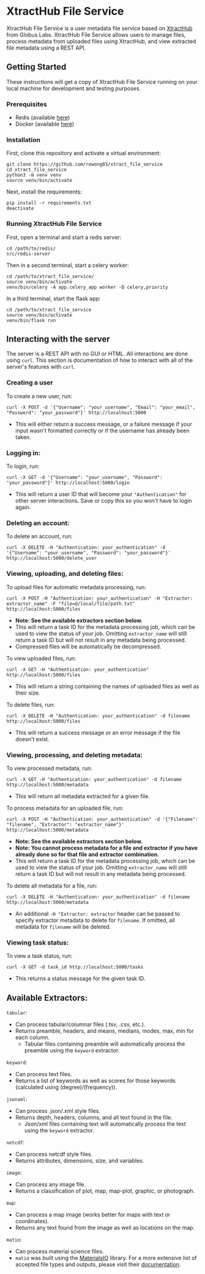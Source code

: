 # XtractHub File Service
XtractHub File Service is a user metadata file service based on [XtractHub](https://github.com/xtracthub)
from Globus Labs. XtractHub File Service allows users to manage files, process metadata from uploaded files using 
XtractHub, and view extracted file metadata using a REST API.

## Getting Started
These instructions will get a copy of XtractHub File Service running on your local machine for development and testing 
purposes.

### Prerequisites
- Redis (available [here](https://redis.io/download))
- Docker (available [here](https://docs.docker.com/install/))

### Installation
First, clone this repository and activate a virtual environment:
```
git clone https://github.com/rewong03/xtract_file_service
cd xtract_file_service
python3 -m venv venv
source venv/bin/activate
```
Next, install the requirements:
```
pip install -r requirements.txt
deactivate
```

### Running XtractHub File Service
First, open a terminal and start a redis server:
```
cd /path/to/redis/
src/redis-server
```
Then in a second terminal, start a celery worker:
```
cd /path/to/xtract_file_service/
source venv/bin/activate
venv/bin/celery -A app.celery_app worker -Q celery,priority
```
In a third terminal, start the flask app:
```
cd /path/to/xtract_file_service
source venv/bin/activate
venv/bin/flask run
```

## Interacting with the server
The server is a REST API with no GUI or HTML. All interactions are done using `curl`. This section is documentation of
how to interact with all of the server's features with `curl`.

### Creating a user
To create a new user, run:
```
curl -X POST -d '{"Username": "your_username", "Email": "your_email", "Password": "your_password"}' http://localhost:5000
```
- This will either return a success message, or a failure message if your input wasn't formatted correctly or if the 
username has already been taken.

### Logging in:
To login, run:
```
curl -X GET -d '{"Username": "your_username", "Password": "your_password"}' http://localhost:5000/login
```
- This will return a user ID that will become your `"Authentication"` for other server interactions. Save or copy this 
so you won't have to login again.

### Deleting an account:
To delete an account, run:
```
curl -X DELETE -H "Authentication: your_authentication" -d '{"Username": "your_username", "Password": "your_password"}' http://localhost:5000/delete_user
```

### Viewing, uploading, and deleting files:
To upload files for automatic metadata processing, run:
```
curl -X POST -H "Authentication: your_authentication" -H "Extractor: extractor_name" -F "file=@/local/file/path.txt" http://localhost:5000/files
```
- **Note: See the available extractors section below.**  
- This will return a task ID for the metadata processing job, which can be used to view the status of your job. Omitting
`extractor_name` will still return a task ID but will not result in any metadata being processed.
- Compressed files will be automatically be decompressed. 

To view uploaded files, run:
```
curl -X GET -H "Authentication: your_authentication" http://localhost:5000/files
```
- This will return a string containing the names of uploaded files as well as their size.

To delete files, run:
```
curl -X DELETE -H "Authentication: your_authentication" -d filename http://localhost:5000/files
```
- This will return a success message or an error message if the file doesn't exist.

### Viewing, processing, and deleting metadata:
To view processed metadata, run:
```
curl -X GET -H "Authentication: your_authentication" -d filename http://localhost:5000/metadata
```
- This will return all metadata extracted for a given file.

To process metadata for an uploaded file, run:
```
curl -X POST -H "Authentication: your_authentication" -d '{"Filename": "filename", "Extractor": "extractor_name"}' http://localhost:5000/metadata
```
- **Note: See the available extractors section below.**  
- **Note: You cannot process metadata for a file and extractor if you have already done so for that file and extractor
combination.**
- This will return a task ID for the metadata processing job, which can be used to view the status of your job. 
Omitting `extractor_name` will still return a task ID but will not result in any metadata being processed.

To delete all metadata for a file, run:
```
curl -X DELETE -H "Authentication: your_authentication" -d filename http://localhost:5000/metadata
```
- An additional `-H "Extractor: extractor` header can be passed to specify extractor metadata to delete for `filename`. 
If omitted, all metadata for `filename` will be deleted.

### Viewing task status:
To view a task status, run:
```
curl -X GET -d task_id http://localhost:5000/tasks
```
- This returns a status message for the given task ID. 

## Available Extractors:
`tabular`:
- Can process tabular/columnar files (.tsv, .csv, etc.).
- Returns preamble, headers, and means, medians, modes, max, min for each column. 
    - Tabular files containing preamble will automatically process the preamble using the
    `keyword` extractor. 

`keyword`:
- Can process text files.
- Returns a list of keywords as well as scores for those keywords (calculated using (degree)/(frequency)).

`jsonxml`:
- Can process .json/.xml style files.
- Returns depth, headers, columns, and all text found in the file.
    - Json/xml files containing text will automatically process the text using the `keyword`
    extractor. 

`netcdf`:
- Can process netcdf style files.
- Returns attributes, dimensions, size, and variables.

`image`:
- Can process any image file.
- Returns a classification of plot, map, map-plot, graphic, or photograph.

`map`:
- Can process a map image (works better for maps with text or coordinates).
- Returns any text found from the image as well as locations on the map.

`matio`:
- Can process material science files.
- `matio` was built using the [MaterialsIO](https://github.com/materials-data-facility/MaterialsIO) library. For a more
extensive list of accepted file types and outputs, please visit their [documentation](https://materialsio.readthedocs.io/en/latest/parsers.html).
